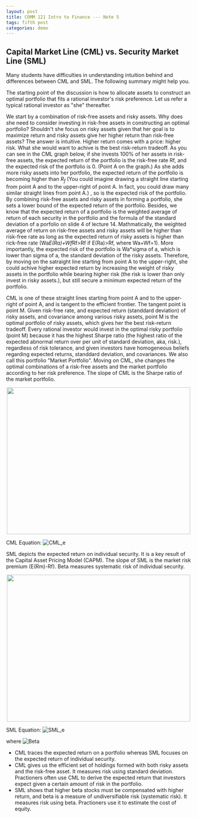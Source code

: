 ```yaml
---
layout: post
title: COMM 121 Intro to Finance --- Note 5
tags: fifth post
categories: demo
---
```


## Capital Market Line (CML) vs. Security Market Line (SML)

Many students have difficulties in understanding intuition behind and differences between CML and SML. The following summary might help you.

The starting point of the discussion is how to allocate assets to construct an optimal portfolio that fits a rational investor's risk preference. Let us refer a 
typical rational investor as "she" thereafter. 

We start by a combination of risk-free assets and risky assets. Why does she need to consider investing in risk-free assets in constructing an optimal portfolio? Shouldn't she focus on risky assets given that her goal is to maximize return and risky assets give her higher return than risk-free assets? The answer is intuitive. 
Higher return comes with a price: higher risk. What she would want to achive is the best risk-return tradeoff. As you can see in the CML graph below, if she invests 100% of her assets in risk-free assets, the expected return of the portfolio is the risk-free rate Rf, and the expected risk of the portfolio is 0. (Point A on the graph.) As she adds more risky assets into her portfolio, the expected return of the portfolio is becoming higher than $R_f$ (You could imagine drawing a straight line starting from point A and to the upper-right of point A. In fact, you could draw many similar straight lines from point A.) , so is the expected risk of the portfolio. By combining risk-free assets and risky assets in forming a portfolio, she sets a lower bound of the expected return of the portfolio. Besides, we know that the expected return of a portfolio is the weighted average of return of each security in the portfolio and the formula of the standard deviation of a porfolio on slide 4 of lecture 14. Mathmatically, the weighted average of return on risk-free assets and risky assets will be higher than risk-free rate as long as the expected return of risky assets is higher than rick-free rate (Wa*E(Ra)+Wf*Rf>Rf if E(Ra)>Rf, where Wa+Wf=1). More importantly, the expected risk of the portfolio is Wa*sigma of a, which is lower than sigma of a, the standard deviation of the risky assets. Therefore, by moving on the satraight line starting from point A to the upper-right, she could achive higher expected return by increasing the weight of risky assets in the portfolio while bearing higher risk (the risk is lower than only invest in risky assets.), but still secure a minimum expected return of the portfolio. 

CML is one of these straight lines starting from point A and to the upper-right of point A, and is tangent to the efficient frontier. The tangent point is point M. Given risk-free rate, and expected return (standdard deviation) of risky assets, and covariance among various risky assets, point M is the optimal portfolio of risky assets, which gives her the best risk-return tradeoff. Every rational investor would invest in the optimal risky portfolio (point M) because it has the highest Sharpe ratio (the highest ratio of the expected abnormal return over per unit of standard deviation, aka, risk.), regardless of risk tolerance, and given investors have homogeneous beliefs regarding expected returns, standdard deviation, and covariances. We also call this portfolio "Market Portfolio". Moving on CML, she changes the  optimal combinations of a risk-free assets and the market portfolio according to her risk preference. The slope of CML is the Sharpe ratio of the market portfolio.


<p align="center">
  
<img src="https://user-images.githubusercontent.com/87836520/204053656-ac098a80-6455-471a-9da9-e08050e87ff6.PNG" width="500" height="400">

</p>


CML Equation: ![CML_e](https://user-images.githubusercontent.com/87836520/204032889-0a0149e5-4337-4d1c-8901-f72852c67a7c.PNG)


SML depicts the expected return on individual security. It is a key result of the Capital Asset Pricing Model (CAPM). The slope of SML is the market risk premium (E(Rm)-Rf). Beta measures systematic risk of individual security. 

<p align="center">
   <img src="https://user-images.githubusercontent.com/87836520/204027432-fa378c0f-09d6-4767-a581-639b75a2245d.PNG" width="500" height="400">
</p>


SML Equation: ![SML_e](https://user-images.githubusercontent.com/87836520/204032903-abc89c52-7823-4831-b2a4-24a3b8afe39a.PNG)


where ![Beta](https://user-images.githubusercontent.com/87836520/204032939-da871ece-bfe3-4d4c-bcc5-ad44eb4ad5ad.PNG)

- CML traces the expected return on a portfolio whereas SML focuses on the expected return of individual security. 
- CML gives us the efficient set of holdings formed with both risky assets and the risk-free asset. It measures risk using standard deviation. Practioners often use CML to derive the expected return that investors expect given a certain amount of risk in the portfolio.
- SML shows that higher beta stocks must be compensated with higher return, and beta is a measure of undiversifiable risk (systematic risk).  It measures risk using beta. Practioners use it to estimate the cost of equity.

